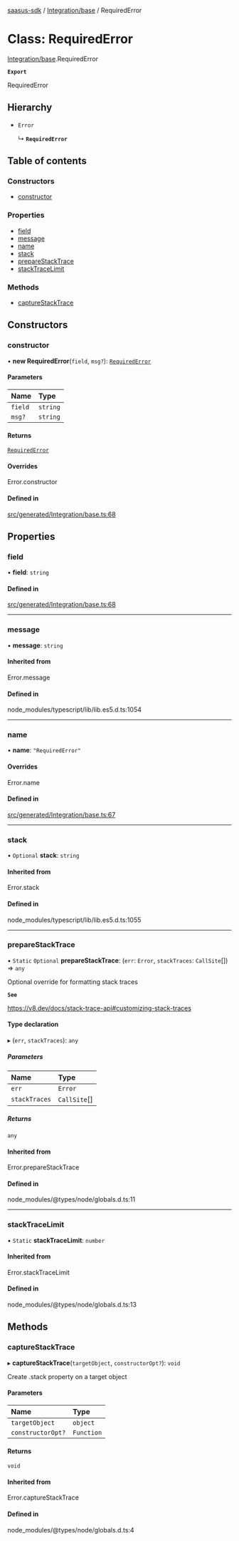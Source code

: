 [saasus-sdk](../README.md) / [Integration/base](../modules/Integration_base.md) / RequiredError

# Class: RequiredError

[Integration/base](../modules/Integration_base.md).RequiredError

**`Export`**

RequiredError

## Hierarchy

- `Error`

  ↳ **`RequiredError`**

## Table of contents

### Constructors

- [constructor](Integration_base.RequiredError.md#constructor)

### Properties

- [field](Integration_base.RequiredError.md#field)
- [message](Integration_base.RequiredError.md#message)
- [name](Integration_base.RequiredError.md#name)
- [stack](Integration_base.RequiredError.md#stack)
- [prepareStackTrace](Integration_base.RequiredError.md#preparestacktrace)
- [stackTraceLimit](Integration_base.RequiredError.md#stacktracelimit)

### Methods

- [captureStackTrace](Integration_base.RequiredError.md#capturestacktrace)

## Constructors

### constructor

• **new RequiredError**(`field`, `msg?`): [`RequiredError`](Integration_base.RequiredError.md)

#### Parameters

| Name | Type |
| :------ | :------ |
| `field` | `string` |
| `msg?` | `string` |

#### Returns

[`RequiredError`](Integration_base.RequiredError.md)

#### Overrides

Error.constructor

#### Defined in

[src/generated/Integration/base.ts:68](https://github.com/saasus-platform/saasus-sdk-javascript/blob/997c544/src/generated/Integration/base.ts#L68)

## Properties

### field

• **field**: `string`

#### Defined in

[src/generated/Integration/base.ts:68](https://github.com/saasus-platform/saasus-sdk-javascript/blob/997c544/src/generated/Integration/base.ts#L68)

___

### message

• **message**: `string`

#### Inherited from

Error.message

#### Defined in

node_modules/typescript/lib/lib.es5.d.ts:1054

___

### name

• **name**: ``"RequiredError"``

#### Overrides

Error.name

#### Defined in

[src/generated/Integration/base.ts:67](https://github.com/saasus-platform/saasus-sdk-javascript/blob/997c544/src/generated/Integration/base.ts#L67)

___

### stack

• `Optional` **stack**: `string`

#### Inherited from

Error.stack

#### Defined in

node_modules/typescript/lib/lib.es5.d.ts:1055

___

### prepareStackTrace

▪ `Static` `Optional` **prepareStackTrace**: (`err`: `Error`, `stackTraces`: `CallSite`[]) => `any`

Optional override for formatting stack traces

**`See`**

https://v8.dev/docs/stack-trace-api#customizing-stack-traces

#### Type declaration

▸ (`err`, `stackTraces`): `any`

##### Parameters

| Name | Type |
| :------ | :------ |
| `err` | `Error` |
| `stackTraces` | `CallSite`[] |

##### Returns

`any`

#### Inherited from

Error.prepareStackTrace

#### Defined in

node_modules/@types/node/globals.d.ts:11

___

### stackTraceLimit

▪ `Static` **stackTraceLimit**: `number`

#### Inherited from

Error.stackTraceLimit

#### Defined in

node_modules/@types/node/globals.d.ts:13

## Methods

### captureStackTrace

▸ **captureStackTrace**(`targetObject`, `constructorOpt?`): `void`

Create .stack property on a target object

#### Parameters

| Name | Type |
| :------ | :------ |
| `targetObject` | `object` |
| `constructorOpt?` | `Function` |

#### Returns

`void`

#### Inherited from

Error.captureStackTrace

#### Defined in

node_modules/@types/node/globals.d.ts:4
